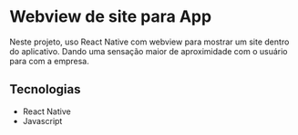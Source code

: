 
# Webview de site para App

Neste projeto, uso React Native com webview para mostrar um site dentro do aplicativo.
Dando uma sensação maior de aproximidade com o usuário para com a empresa.


## Tecnologias

- React Native
- Javascript
